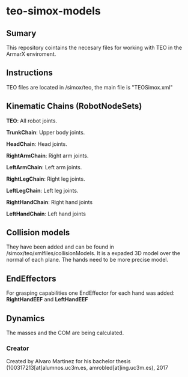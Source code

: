 # teo-simox-models

## Sumary

This repository cointains the necesary files for working with TEO in the ArmarX enviroment. 

## Instructions

TEO files are located in /simox/teo, the main file is "TEOSimox.xml"

## Kinematic Chains (RobotNodeSets)

**TEO**: All robot joints.

**TrunkChain**: Upper body joints.

**HeadChain**: Head joints.

**RightArmChain**: Right arm joints.

**LeftArmChain**: Left arm joints.

**RightLegChain**: Right leg joints.

**LeftLegChain**: Left leg joints.

**RightHandChain**: Right hand joints

**LeftHandChain**: Left hand joints

## Collision models

They have been added and can be found in /simox/teo/xmlfiles/collisionModels. It is a expaded 3D model over the normal of each plane. The hands need to be more precise model.

## EndEffectors

For grasping capabilities one EndEffector for each hand was added: **RightHandEEF** and **LeftHandEEF**

## Dynamics

The masses and the COM are being calculated.

### Creator

Created by Alvaro Martinez for his bachelor thesis (100317213[at]alumnos.uc3m.es, amrobled[at]ing.uc3m.es), 2017
